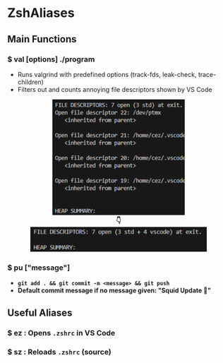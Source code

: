 # ZshAliases

## Main Functions

### $ **val [options] ./program**
- Runs valgrind with predefined options (track-fds, leak-check, trace-children)
- Filters out and counts annoying file descriptors shown by VS Code

<p align="center">
  <img src="imgs/0.png" alt="0.png" width="300"><br>
  <b>👇<br</b><br>
  <img src="imgs/1.png" alt="1.png" width="400">
</p>

### $ **pu ["message"]**
- `git add . && git commit -m <message> && git push`
- Default commit message if no message given: "Squid Update 🦑"

## Useful Aliases

### $ **ez** : Opens `.zshrc` in VS Code  
### $ **sz** : Reloads `.zshrc` (source)
